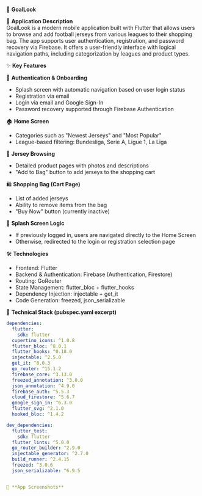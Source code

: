 👕 **GoalLook**

📌 **Application Description**  
GoalLook is a modern mobile application built with Flutter that allows users to browse and add football jerseys from various leagues to their shopping bag. The app supports user authentication, registration, and password recovery via Firebase. It offers a user-friendly interface with logical navigation paths, including categorization by leagues and product types.

✨ **Key Features**

🔐 **Authentication & Onboarding**  
- Splash screen with automatic navigation based on user login status  
- Registration via email  
- Login via email and Google Sign-In  
- Password recovery supported through Firebase Authentication  

🏠 **Home Screen**  
- Categories such as "Newest Jerseys" and "Most Popular"  
- League-based filtering: Bundesliga, Serie A, Ligue 1, La Liga  

📂 **Jersey Browsing**  
- Detailed product pages with photos and descriptions  
- "Add to Bag" button to add jerseys to the shopping cart  

🛍️ **Shopping Bag (Cart Page)**  
- List of added jerseys  
- Ability to remove items from the bag  
- "Buy Now" button (currently inactive)  

🚀 **Splash Screen Logic**  
- If previously logged in, users are navigated directly to the Home Screen  
- Otherwise, redirected to the login or registration selection page  

🛠 **Technologies**  
- Frontend: Flutter  
- Backend & Authentication: Firebase (Authentication, Firestore)  
- Routing: GoRouter  
- State Management: flutter_bloc + flutter_hooks  
- Dependency Injection: injectable + get_it  
- Code Generation: freezed, json_serializable  

🧱 **Technical Stack (pubspec.yaml excerpt)**

```yaml
dependencies:
  flutter:
    sdk: flutter
  cupertino_icons: ^1.0.8
  flutter_bloc: ^8.0.1
  flutter_hooks: ^0.18.0
  injectable: ^2.5.0
  get_it: ^8.0.3
  go_router: ^15.1.2
  firebase_core: ^3.13.0
  freezed_annotation: ^3.0.0
  json_annotation: ^4.9.0
  firebase_auth: ^5.5.3
  cloud_firestore: ^5.6.7
  google_sign_in: ^6.3.0
  flutter_svg: ^2.1.0
  hooked_bloc: ^1.4.2

dev_dependencies:
  flutter_test:
    sdk: flutter
  flutter_lints: ^5.0.0
  go_router_builder: ^2.9.0
  injectable_generator: ^2.7.0
  build_runner: ^2.4.15
  freezed: ^3.0.6
  json_serializable: ^6.9.5


📸 **App Screenshots**
